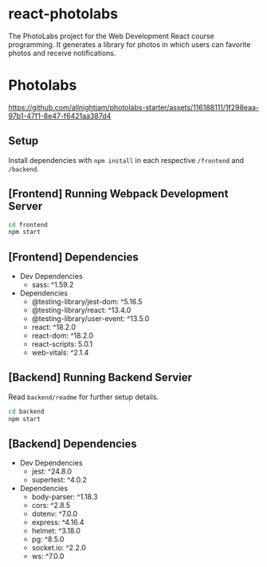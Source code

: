 # react-photolabs
The PhotoLabs project for the Web Development React course programming. It generates a library for photos in which users can favorite photos and receive notifications.

# Photolabs
https://github.com/allnightjam/photolabs-starter/assets/116188111/1f298eaa-97b1-47f1-8e47-f6421aa387d4

## Setup

Install dependencies with `npm install` in each respective `/frontend` and `/backend`.

## [Frontend] Running Webpack Development Server

```sh
cd frontend
npm start
```

## [Frontend] Dependencies
- Dev Dependencies
  - sass: ^1.59.2
- Dependencies
  - @testing-library/jest-dom: ^5.16.5
  - @testing-library/react: ^13.4.0
  - @testing-library/user-event: ^13.5.0
  - react: ^18.2.0
  - react-dom: ^18.2.0
  - react-scripts: 5.0.1
  - web-vitals: ^2.1.4

## [Backend] Running Backend Servier

Read `backend/readme` for further setup details.

```sh
cd backend
npm start
```

## [Backend] Dependencies
- Dev Dependencies 
  - jest: ^24.8.0
  - supertest: ^4.0.2
- Dependencies
  - body-parser: ^1.18.3
  - cors: ^2.8.5
  - dotenv: ^7.0.0
  - express: ^4.16.4
  - helmet: ^3.18.0
  - pg: ^8.5.0
  - socket.io: ^2.2.0
  - ws: ^7.0.0